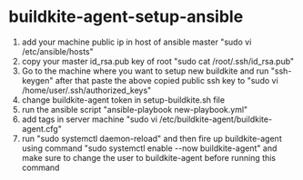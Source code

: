 # buildkite-agent-setup-ansible
1. add your machine public ip in host of ansible master "sudo vi /etc/ansible/hosts"
2. copy your master id_rsa.pub key of root "sudo cat /root/.ssh/id_rsa.pub" 
3. Go to the machine where you want to setup new buildkite and run "ssh-keygen" after that paste the above copied public ssh key to "sudo vi /home/user/.ssh/authorized_keys"
4. change buildkite-agent token in setup-buildkite.sh file
5. run the ansible script "ansible-playbook new-playbook.yml"
6. add tags in server machine "sudo vi /etc/buildkite-agent/buildkite-agent.cfg" 
7. run "sudo systemctl daemon-reload" and then fire up buildkite-agent using command "sudo systemctl enable --now buildkite-agent" and make sure to change the user to buildkite-agent before running this command


